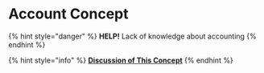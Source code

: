 # Account Concept

{% hint style="danger" %}
**HELP!** Lack of knowledge about accounting
{% endhint %}

{% hint style="info" %}
[**Discussion of This Concept**](https://github.com/bumicode/erp-dev-docs/discussions?discussions\_q=label%3A%22Account+Module%22+)
{% endhint %}

